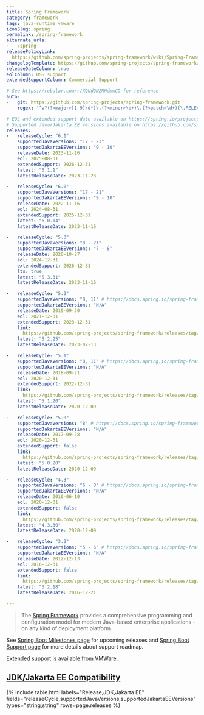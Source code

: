 ```yaml
---
title: Spring Framework
category: framework
tags: java-runtime vmware
iconSlug: spring
permalink: /spring-framework
alternate_urls:
-   /spring
releasePolicyLink: 
  https://github.com/spring-projects/spring-framework/wiki/Spring-Framework-Versions
changelogTemplate: https://github.com/spring-projects/spring-framework/releases/tag/v__LATEST__
releaseDateColumn: true
eolColumn: OSS support
extendedSupportColumn: Commercial Support

# See https://rubular.com/r/XQUdQN2MHdmmCD for reference
auto:
-   git: https://github.com/spring-projects/spring-framework.git
    regex: '^v?(?<major>[1-9]\d*)\.(?<minor>\d+)\.(?<patch>\d+)(\.RELEASE)?$'

# EOL and extended support date available on https://spring.io/projects/spring-framework#support.
# Supported Java/Jakarta EE versions available on https://github.com/spring-projects/spring-framework/wiki/Spring-Framework-Versions#jdk-version-range.
releases:
-   releaseCycle: "6.1"
    supportedJavaVersions: "17 - 23"
    supportedJakartaEEVersions: "9 - 10"
    releaseDate: 2023-11-16
    eol: 2025-08-31
    extendedSupport: 2026-12-31
    latest: "6.1.1"
    latestReleaseDate: 2023-11-23

-   releaseCycle: "6.0"
    supportedJavaVersions: "17 - 21"
    supportedJakartaEEVersions: "9 - 10"
    releaseDate: 2022-11-16
    eol: 2024-08-31
    extendedSupport: 2025-12-31
    latest: "6.0.14"
    latestReleaseDate: 2023-11-16

-   releaseCycle: "5.3"
    supportedJavaVersions: "8 - 21"
    supportedJakartaEEVersions: "7 - 8"
    releaseDate: 2020-10-27
    eol: 2024-12-31
    extendedSupport: 2026-12-31
    lts: true
    latest: "5.3.31"
    latestReleaseDate: 2023-11-16

-   releaseCycle: "5.2"
    supportedJavaVersions: "8, 11" # https://docs.spring.io/spring-framework/docs/5.2.22.RELEASE/spring-framework-reference/overview.html#overview
    supportedJakartaEEVersions: "N/A"
    releaseDate: 2019-09-30
    eol: 2021-12-31
    extendedSupport: 2023-12-31
    link: 
      https://github.com/spring-projects/spring-framework/releases/tag/v__LATEST__.RELEASE
    latest: "5.2.25"
    latestReleaseDate: 2023-07-13

-   releaseCycle: "5.1"
    supportedJavaVersions: "8, 11" # https://docs.spring.io/spring-framework/docs/5.1.20.RELEASE/spring-framework-reference/overview.html#overview
    supportedJakartaEEVersions: "N/A"
    releaseDate: 2018-09-21
    eol: 2020-12-31
    extendedSupport: 2022-12-31
    link: 
      https://github.com/spring-projects/spring-framework/releases/tag/v__LATEST__.RELEASE
    latest: "5.1.20"
    latestReleaseDate: 2020-12-09

-   releaseCycle: "5.0"
    supportedJavaVersions: "8" # https://docs.spring.io/spring-framework/docs/5.0.20.RELEASE/spring-framework-reference/overview.html#overview
    supportedJakartaEEVersions: "N/A"
    releaseDate: 2017-09-28
    eol: 2020-12-31
    extendedSupport: false
    link: 
      https://github.com/spring-projects/spring-framework/releases/tag/v__LATEST__.RELEASE
    latest: "5.0.20"
    latestReleaseDate: 2020-12-09

-   releaseCycle: "4.3"
    supportedJavaVersions: "6 - 8" # https://docs.spring.io/spring-framework/docs/4.3.30.RELEASE/spring-framework-reference/html/new-in-4.0.html#_java_8_as_well_as_6_and_7
    supportedJakartaEEVersions: "N/A"
    releaseDate: 2016-06-10
    eol: 2020-12-31
    extendedSupport: false
    link: 
      https://github.com/spring-projects/spring-framework/releases/tag/v__LATEST__.RELEASE
    latest: "4.3.30"
    latestReleaseDate: 2020-12-09

-   releaseCycle: "3.2"
    supportedJavaVersions: "5 - 6" # https://docs.spring.io/spring-framework/docs/3.2.18.RELEASE/spring-framework-reference/html/new-in-3.0.html#new-in-3.0
    supportedJakartaEEVersions: "N/A"
    releaseDate: 2012-12-13
    eol: 2016-12-31
    extendedSupport: false
    link: 
      https://github.com/spring-projects/spring-framework/releases/tag/v__LATEST__.RELEASE
    latest: "3.2.18"
    latestReleaseDate: 2016-12-21

---
```


> The [Spring Framework](https://spring.io/projects/spring-framework) provides a comprehensive
> programming and configuration model for modern Java-based enterprise applications - on any kind of
> deployment platform.

See [Spring Boot Milestones page](https://github.com/spring-projects/spring-framework/milestones)
for upcoming releases and [Spring Boot Support page](https://spring.io/projects/spring-framework#support)
for more details about support roadmap.

Extended support is available
[from VMWare](https://tanzu.vmware.com/content/blog/vmware-spring-runtime-extended-support).

## [JDK/Jakarta EE Compatibility](https://github.com/spring-projects/spring-framework/wiki/Spring-Framework-Versions#jdk-version-range)

{% include table.html
  labels="Release,JDK,Jakarta EE"
  fields="releaseCycle,supportedJavaVersions,supportedJakartaEEVersions"
  types="string,string"
  rows=page.releases %}
